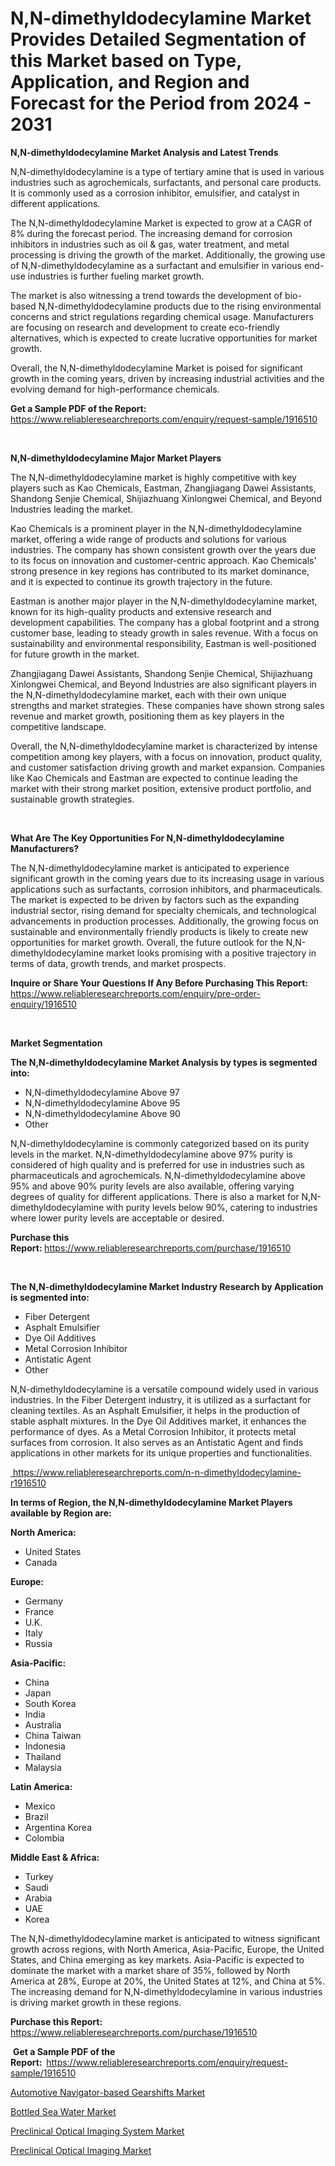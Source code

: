 <p><h1>N,N-dimethyldodecylamine Market Provides Detailed Segmentation of this Market based on Type, Application, and Region and Forecast for the Period from 2024 - 2031</h1></p><p><strong>N,N-dimethyldodecylamine Market Analysis and Latest Trends</strong></p>
<p><p>N,N-dimethyldodecylamine is a type of tertiary amine that is used in various industries such as agrochemicals, surfactants, and personal care products. It is commonly used as a corrosion inhibitor, emulsifier, and catalyst in different applications.</p><p>The N,N-dimethyldodecylamine Market is expected to grow at a CAGR of 8% during the forecast period. The increasing demand for corrosion inhibitors in industries such as oil & gas, water treatment, and metal processing is driving the growth of the market. Additionally, the growing use of N,N-dimethyldodecylamine as a surfactant and emulsifier in various end-use industries is further fueling market growth.</p><p>The market is also witnessing a trend towards the development of bio-based N,N-dimethyldodecylamine products due to the rising environmental concerns and strict regulations regarding chemical usage. Manufacturers are focusing on research and development to create eco-friendly alternatives, which is expected to create lucrative opportunities for market growth.</p><p>Overall, the N,N-dimethyldodecylamine Market is poised for significant growth in the coming years, driven by increasing industrial activities and the evolving demand for high-performance chemicals.</p></p>
<p><strong>Get a Sample PDF of the Report:&nbsp;</strong> <a href="https://www.reliableresearchreports.com/enquiry/request-sample/1916510">https://www.reliableresearchreports.com/enquiry/request-sample/1916510</a></p>
<p>&nbsp;</p>
<p><strong>N,N-dimethyldodecylamine Major Market Players</strong></p>
<p><p>The N,N-dimethyldodecylamine market is highly competitive with key players such as Kao Chemicals, Eastman, Zhangjiagang Dawei Assistants, Shandong Senjie Chemical, Shijiazhuang Xinlongwei Chemical, and Beyond Industries leading the market. </p><p>Kao Chemicals is a prominent player in the N,N-dimethyldodecylamine market, offering a wide range of products and solutions for various industries. The company has shown consistent growth over the years due to its focus on innovation and customer-centric approach. Kao Chemicals' strong presence in key regions has contributed to its market dominance, and it is expected to continue its growth trajectory in the future.</p><p>Eastman is another major player in the N,N-dimethyldodecylamine market, known for its high-quality products and extensive research and development capabilities. The company has a global footprint and a strong customer base, leading to steady growth in sales revenue. With a focus on sustainability and environmental responsibility, Eastman is well-positioned for future growth in the market.</p><p>Zhangjiagang Dawei Assistants, Shandong Senjie Chemical, Shijiazhuang Xinlongwei Chemical, and Beyond Industries are also significant players in the N,N-dimethyldodecylamine market, each with their own unique strengths and market strategies. These companies have shown strong sales revenue and market growth, positioning them as key players in the competitive landscape.</p><p>Overall, the N,N-dimethyldodecylamine market is characterized by intense competition among key players, with a focus on innovation, product quality, and customer satisfaction driving growth and market expansion. Companies like Kao Chemicals and Eastman are expected to continue leading the market with their strong market position, extensive product portfolio, and sustainable growth strategies.</p></p>
<p>&nbsp;</p>
<p><strong>What Are The Key Opportunities For N,N-dimethyldodecylamine Manufacturers?</strong></p>
<p><p>The N,N-dimethyldodecylamine market is anticipated to experience significant growth in the coming years due to its increasing usage in various applications such as surfactants, corrosion inhibitors, and pharmaceuticals. The market is expected to be driven by factors such as the expanding industrial sector, rising demand for specialty chemicals, and technological advancements in production processes. Additionally, the growing focus on sustainable and environmentally friendly products is likely to create new opportunities for market growth. Overall, the future outlook for the N,N-dimethyldodecylamine market looks promising with a positive trajectory in terms of data, growth trends, and market prospects.</p></p>
<p><strong>Inquire or Share Your Questions If Any Before Purchasing This Report:</strong> <a href="https://www.reliableresearchreports.com/enquiry/pre-order-enquiry/1916510">https://www.reliableresearchreports.com/enquiry/pre-order-enquiry/1916510</a></p>
<p>&nbsp;</p>
<p><strong>Market Segmentation</strong></p>
<p><strong>The N,N-dimethyldodecylamine Market Analysis by types is segmented into:</strong></p>
<p><ul><li>N,N-dimethyldodecylamine Above 97</li><li>N,N-dimethyldodecylamine Above 95</li><li>N,N-dimethyldodecylamine Above 90</li><li>Other</li></ul></p>
<p><p>N,N-dimethyldodecylamine is commonly categorized based on its purity levels in the market. N,N-dimethyldodecylamine above 97% purity is considered of high quality and is preferred for use in industries such as pharmaceuticals and agrochemicals. N,N-dimethyldodecylamine above 95% and above 90% purity levels are also available, offering varying degrees of quality for different applications. There is also a market for N,N-dimethyldodecylamine with purity levels below 90%, catering to industries where lower purity levels are acceptable or desired.</p></p>
<p><strong>Purchase this Report:&nbsp;</strong><a href="https://www.reliableresearchreports.com/purchase/1916510">https://www.reliableresearchreports.com/purchase/1916510</a></p>
<p>&nbsp;</p>
<p><strong>The N,N-dimethyldodecylamine Market Industry Research by Application is segmented into:</strong></p>
<p><ul><li>Fiber Detergent</li><li>Asphalt Emulsifier</li><li>Dye Oil Additives</li><li>Metal Corrosion Inhibitor</li><li>Antistatic Agent</li><li>Other</li></ul></p>
<p><p>N,N-dimethyldodecylamine is a versatile compound widely used in various industries. In the Fiber Detergent industry, it is utilized as a surfactant for cleaning textiles. As an Asphalt Emulsifier, it helps in the production of stable asphalt mixtures. In the Dye Oil Additives market, it enhances the performance of dyes. As a Metal Corrosion Inhibitor, it protects metal surfaces from corrosion. It also serves as an Antistatic Agent and finds applications in other markets for its unique properties and functionalities.</p></p>
<p><a href="https://www.reliableresearchreports.com/n-n-dimethyldodecylamine-r1916510">&nbsp;https://www.reliableresearchreports.com/n-n-dimethyldodecylamine-r1916510</a></p>
<p><strong>In terms of Region, the N,N-dimethyldodecylamine Market Players available by Region are:</strong></p>
<p>
    <p> <strong> North America: </strong>
        <ul>
            <li>United States</li>
            <li>Canada</li>
        </ul>
        </p> 
    <p> <strong> Europe: </strong>
        <ul>
            <li>Germany</li>
            <li>France</li>
            <li>U.K.</li>
            <li>Italy</li>
            <li>Russia</li>
        </ul>
        </p> 
    <p> <strong> Asia-Pacific: </strong>
        <ul>
            <li>China</li>
            <li>Japan</li>
            <li>South Korea</li>
            <li>India</li>
            <li>Australia</li>
            <li>China Taiwan</li>
            <li>Indonesia</li>
            <li>Thailand</li>
            <li>Malaysia</li>
        </ul>
        </p> 
    <p> <strong> Latin America: </strong>
        <ul>
            <li>Mexico</li>
            <li>Brazil</li>
            <li>Argentina Korea</li>
            <li>Colombia</li>
        </ul>
        </p> 
    <p> <strong> Middle East & Africa: </strong>
        <ul>
            <li>Turkey</li>
            <li>Saudi</li>
            <li>Arabia</li>
            <li>UAE</li>
            <li>Korea</li>
        </ul>
    </p>
    </p>
<p><p>The N,N-dimethyldodecylamine market is anticipated to witness significant growth across regions, with North America, Asia-Pacific, Europe, the United States, and China emerging as key markets. Asia-Pacific is expected to dominate the market with a market share of 35%, followed by North America at 28%, Europe at 20%, the United States at 12%, and China at 5%. The increasing demand for N,N-dimethyldodecylamine in various industries is driving market growth in these regions.</p></p>
<p><strong>Purchase this Report: </strong><a href="https://www.reliableresearchreports.com/purchase/1916510">https://www.reliableresearchreports.com/purchase/1916510</a></p>
<p>&nbsp;<strong>Get a Sample PDF of the Report:&nbsp;&nbsp;</strong><a href="https://www.reliableresearchreports.com/enquiry/request-sample/1916510">https://www.reliableresearchreports.com/enquiry/request-sample/1916510</a></p>
<p><strong></strong></p>
<p><p><a href="https://medium.com/@jeniw10236654655/automotive-navigator-based-gearshifts-market-size-is-growing-at-cagr-of-12-8-297445078836">Automotive Navigator-based Gearshifts Market</a></p><p><a href="https://medium.com/@kathleenjacksond65/an-in-depth-analysis-of-the-global-bottled-sea-water-market-scope-and-its-rapid-growing-12-1-5fdef78f36a5">Bottled Sea Water Market</a></p><p><a href="https://github.com/mooaaztarek/Market-Research-Report-List-1/blob/main/preclinical-optical-imaging-system-market.md">Preclinical Optical Imaging System Market</a></p><p><a href="https://github.com/zmnbyevx75/Market-Research-Report-List-1/blob/main/preclinical-optical-imaging-market.md">Preclinical Optical Imaging Market</a></p></p>